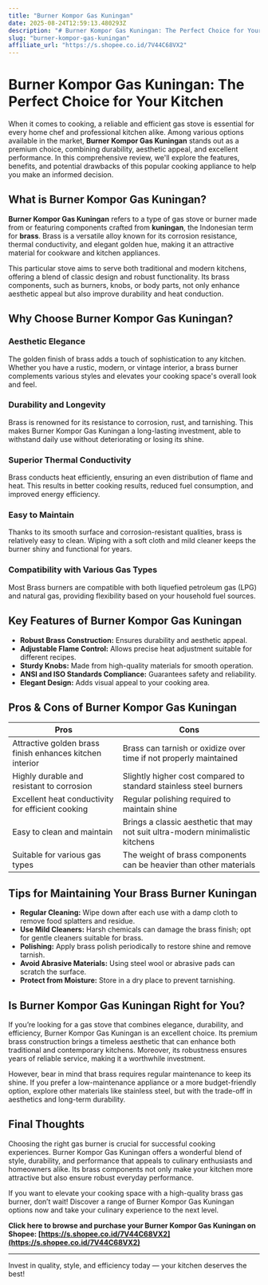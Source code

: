 ```yaml
---
title: "Burner Kompor Gas Kuningan"
date: 2025-08-24T12:59:13.480293Z
description: "# Burner Kompor Gas Kuningan: The Perfect Choice for Your Kitchen..."
slug: "burner-kompor-gas-kuningan"
affiliate_url: "https://s.shopee.co.id/7V44C68VX2"
---
```

# Burner Kompor Gas Kuningan: The Perfect Choice for Your Kitchen

When it comes to cooking, a reliable and efficient gas stove is essential for every home chef and professional kitchen alike. Among various options available in the market, **Burner Kompor Gas Kuningan** stands out as a premium choice, combining durability, aesthetic appeal, and excellent performance. In this comprehensive review, we'll explore the features, benefits, and potential drawbacks of this popular cooking appliance to help you make an informed decision.

## What is Burner Kompor Gas Kuningan?

**Burner Kompor Gas Kuningan** refers to a type of gas stove or burner made from or featuring components crafted from **kuningan**, the Indonesian term for **brass**. Brass is a versatile alloy known for its corrosion resistance, thermal conductivity, and elegant golden hue, making it an attractive material for cookware and kitchen appliances.

This particular stove aims to serve both traditional and modern kitchens, offering a blend of classic design and robust functionality. Its brass components, such as burners, knobs, or body parts, not only enhance aesthetic appeal but also improve durability and heat conduction.

## Why Choose Burner Kompor Gas Kuningan?

### Aesthetic Elegance

The golden finish of brass adds a touch of sophistication to any kitchen. Whether you have a rustic, modern, or vintage interior, a brass burner complements various styles and elevates your cooking space's overall look and feel.

### Durability and Longevity

Brass is renowned for its resistance to corrosion, rust, and tarnishing. This makes Burner Kompor Gas Kuningan a long-lasting investment, able to withstand daily use without deteriorating or losing its shine.

### Superior Thermal Conductivity

Brass conducts heat efficiently, ensuring an even distribution of flame and heat. This results in better cooking results, reduced fuel consumption, and improved energy efficiency.

### Easy to Maintain

Thanks to its smooth surface and corrosion-resistant qualities, brass is relatively easy to clean. Wiping with a soft cloth and mild cleaner keeps the burner shiny and functional for years.

### Compatibility with Various Gas Types

Most Brass burners are compatible with both liquefied petroleum gas (LPG) and natural gas, providing flexibility based on your household fuel sources.

## Key Features of Burner Kompor Gas Kuningan

- **Robust Brass Construction:** Ensures durability and aesthetic appeal.
- **Adjustable Flame Control:** Allows precise heat adjustment suitable for different recipes.
- **Sturdy Knobs:** Made from high-quality materials for smooth operation.
- **ANSI and ISO Standards Compliance:** Guarantees safety and reliability.
- **Elegant Design:** Adds visual appeal to your cooking area.

## Pros & Cons of Burner Kompor Gas Kuningan

| **Pros** | **Cons** |
| --- | --- |
| Attractive golden brass finish enhances kitchen interior | Brass can tarnish or oxidize over time if not properly maintained |
| Highly durable and resistant to corrosion | Slightly higher cost compared to standard stainless steel burners |
| Excellent heat conductivity for efficient cooking | Regular polishing required to maintain shine |
| Easy to clean and maintain | Brings a classic aesthetic that may not suit ultra-modern minimalistic kitchens |
| Suitable for various gas types | The weight of brass components can be heavier than other materials |

## Tips for Maintaining Your Brass Burner Kuningan

- **Regular Cleaning:** Wipe down after each use with a damp cloth to remove food splatters and residue.
- **Use Mild Cleaners:** Harsh chemicals can damage the brass finish; opt for gentle cleaners suitable for brass.
- **Polishing:** Apply brass polish periodically to restore shine and remove tarnish.
- **Avoid Abrasive Materials:** Using steel wool or abrasive pads can scratch the surface.
- **Protect from Moisture:** Store in a dry place to prevent tarnishing.

## Is Burner Kompor Gas Kuningan Right for You?

If you’re looking for a gas stove that combines elegance, durability, and efficiency, Burner Kompor Gas Kuningan is an excellent choice. Its premium brass construction brings a timeless aesthetic that can enhance both traditional and contemporary kitchens. Moreover, its robustness ensures years of reliable service, making it a worthwhile investment.

However, bear in mind that brass requires regular maintenance to keep its shine. If you prefer a low-maintenance appliance or a more budget-friendly option, explore other materials like stainless steel, but with the trade-off in aesthetics and long-term durability.

## Final Thoughts

Choosing the right gas burner is crucial for successful cooking experiences. Burner Kompor Gas Kuningan offers a wonderful blend of style, durability, and performance that appeals to culinary enthusiasts and homeowners alike. Its brass components not only make your kitchen more attractive but also ensure robust everyday performance.

If you want to elevate your cooking space with a high-quality brass gas burner, don’t wait! Discover a range of Burner Kompor Gas Kuningan options now and take your culinary experience to the next level.

**Click here to browse and purchase your Burner Kompor Gas Kuningan on Shopee: [https://s.shopee.co.id/7V44C68VX2](https://s.shopee.co.id/7V44C68VX2)**

---

Invest in quality, style, and efficiency today — your kitchen deserves the best!